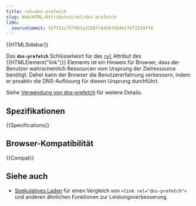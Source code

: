 ```yaml
---
title: rel=dns-prefetch
slug: Web/HTML/Attributes/rel/dns-prefetch
l10n:
  sourceCommit: 31ff21cf5f083a3258fc04267d54b1fb72224ff6
---
```


{{HTMLSidebar}}

Das **`dns-prefetch`** Schlüsselwort für das [`rel`](/de/docs/Web/HTML/Element/link#rel) Attribut des {{HTMLElement("link")}} Elements ist ein Hinweis für Browser, dass der Benutzer wahrscheinlich Ressourcen vom Ursprung der Zielressource benötigt. Daher kann der Browser die Benutzererfahrung verbessern, indem er proaktiv die DNS-Auflösung für diesen Ursprung durchführt.

Siehe [Verwendung von dns-prefetch](/de/docs/Web/Performance/Guides/dns-prefetch) für weitere Details.

## Spezifikationen

{{Specifications}}

## Browser-Kompatibilität

{{Compat}}

## Siehe auch

- [Spekulatives Laden](/de/docs/Web/Performance/Guides/Speculative_loading) für einen Vergleich von `<link rel="dns-prefetch">` und anderen ähnlichen Funktionen zur Leistungsverbesserung.
